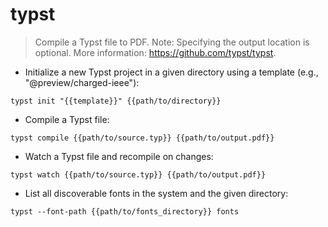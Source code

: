 # typst

> Compile a Typst file to PDF.
> Note: Specifying the output location is optional.
> More information: <https://github.com/typst/typst>.

- Initialize a new Typst project in a given directory using a template (e.g., "@preview/charged-ieee"):

`typst init "{{template}}" {{path/to/directory}}`

- Compile a Typst file:

`typst compile {{path/to/source.typ}} {{path/to/output.pdf}}`

- Watch a Typst file and recompile on changes:

`typst watch {{path/to/source.typ}} {{path/to/output.pdf}}`

- List all discoverable fonts in the system and the given directory:

`typst --font-path {{path/to/fonts_directory}} fonts`
